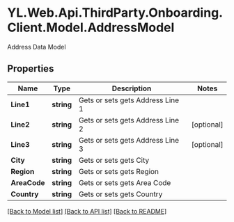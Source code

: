 # YL.Web.Api.ThirdParty.Onboarding.Client.Model.AddressModel
Address Data Model
## Properties

Name | Type | Description | Notes
------------ | ------------- | ------------- | -------------
**Line1** | **string** | Gets or sets gets Address Line 1 | 
**Line2** | **string** | Gets or sets gets Address Line 2 | [optional] 
**Line3** | **string** | Gets or sets gets Address Line 3 | [optional] 
**City** | **string** | Gets or sets gets City | 
**Region** | **string** | Gets or sets gets Region | 
**AreaCode** | **string** | Gets or sets gets Area Code | 
**Country** | **string** | Gets or sets gets Country | 

[[Back to Model list]](../README.md#documentation-for-models) [[Back to API list]](../README.md#documentation-for-api-endpoints) [[Back to README]](../README.md)

